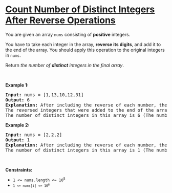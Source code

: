 # [Count Number of Distinct Integers After Reverse Operations](https://leetcode.com/problems/count-number-of-distinct-integers-after-reverse-operations/)
<p>You are given an array <code>nums</code> consisting of <strong>positive</strong> integers.</p>

<p>You have to take each integer in the array, <strong>reverse its digits</strong>, and add it to the end of the array. You should apply this operation to the original integers in <code>nums</code>.</p>

<p>Return <em>the number of <strong>distinct</strong> integers in the final array</em>.</p>

<p>&nbsp;</p>
<p><strong class="example">Example 1:</strong></p>

<pre><strong>Input:</strong> nums = [1,13,10,12,31]
<strong>Output:</strong> 6
<strong>Explanation:</strong> After including the reverse of each number, the resulting array is [1,13,10,12,31,1,31,1,21,13].
The reversed integers that were added to the end of the array are underlined. Note that for the integer 10, after reversing it, it becomes 01 which is just 1.
The number of distinct integers in this array is 6 (The numbers 1, 10, 12, 13, 21, and 31).
</pre>

<p><strong class="example">Example 2:</strong></p>

<pre><strong>Input:</strong> nums = [2,2,2]
<strong>Output:</strong> 1
<strong>Explanation:</strong> After including the reverse of each number, the resulting array is [2,2,2,2,2,2].
The number of distinct integers in this array is 1 (The number 2).
</pre>



<p>&nbsp;</p>
<p><strong>Constraints:</strong></p>

<ul>
	<li><code>1 <= nums.length <= 10<sup>5</sup></code></li>
    <li><code><code>1 <= nums[i] <= 10<sup>6</sup></code></li>
</ul>